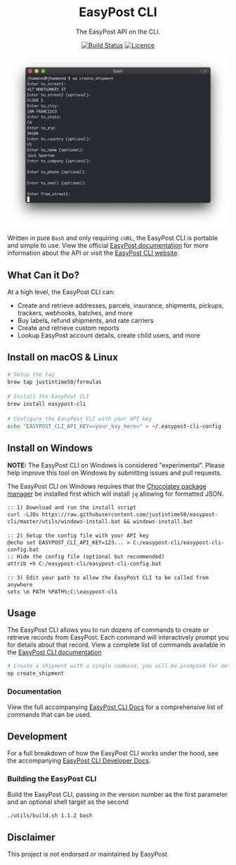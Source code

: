 <div align="center">

# EasyPost CLI

The EasyPost API on the CLI.

[![Build Status](https://travis-ci.com/Justintime50/easypost-cli.svg?branch=master)](https://travis-ci.com/Justintime50/easypost-cli)
[![Licence](https://img.shields.io/github/license/justintime50/easypost-cli)](LICENSE)

<img src="assets/showcase.png" alt="Showcase">

</div>

Written in pure `Bash` and only requiring `cURL`, the EasyPost CLI is portable and simple to use. View the official [EasyPost documentation](https://www.easypost.com/docs/api) for more information about the API or visit the [EasyPost CLI website](https://justintime50.github.io/easypost-cli).

## What Can it Do?

At a high level, the EasyPost CLI can:
- Create and retrieve addresses, parcels, insurance, shipments, pickups, trackers, webhooks, batches, and more
- Buy labels, refund shipments, and rate carriers
- Create and retrieve custom reports
- Lookup EasyPost account details, create child users, and more

## Install on macOS & Linux

```bash
# Setup the tap
brew tap justintime50/formulas

# Install the EasyPost CLI
brew install easypost-cli

# Configure the EasyPost CLI with your API key
echo "EASYPOST_CLI_API_KEY=<your_key_here>" > ~/.easypost-cli-config
```

## Install on Windows

**NOTE:** The EasyPost CLI on Windows is considered "experimental". Please help improve this tool on Windows by submitting issues and pull requests.

The EasyPost CLI on Windows requires that the [Chocolatey package manager](https://chocolatey.org) be installed first which will install `jq` allowing for formatted JSON.

```batch
:: 1) Download and run the install script
curl -LJOs https://raw.githubusercontent.com/justintime50/easypost-cli/master/utils/windows-install.bat && windows-install.bat

:: 2) Setup the config file with your API key
@echo set EASYPOST_CLI_API_KEY=123... > C:/easypost-cli/easypost-cli-config.bat
:: Hide the config file (optional but recommended)
attrib +h C:/easypost-cli/easypost-cli-config.bat

:: 3) Edit your path to allow the EasyPost CLI to be called from anywhere
setx \m PATH %PATH%;C:\easypost-cli
```

## Usage

The EasyPost CLI allows you to run dozens of commands to create or retrieve records from EasyPost. Each command will interactively prompt you for details about that record. View a complete list of commands available in the [EasyPost CLI documentation](https://justintime50.github.io/easypost-cli/man.html)

```bash
# Create a shipment with a single command, you will be prompted for details
ep create_shipment
```

### Documentation

View the full accompanying [EasyPost CLI Docs](/docs/man.md) for a comprehensive list of commands that can be used.

## Development

For a full breakdown of how the EasyPost CLI works under the hood, see the accompanying [EasyPost CLI Developer Docs](/docs/development.md).

### Building the EasyPost CLI

Build the EasyPost CLI, passing in the version number as the first parameter and an optional shell target as the second

```bash
./utils/build.sh 1.1.2 bash
```

## Disclaimer

This project is not endorsed or maintained by EasyPost.
